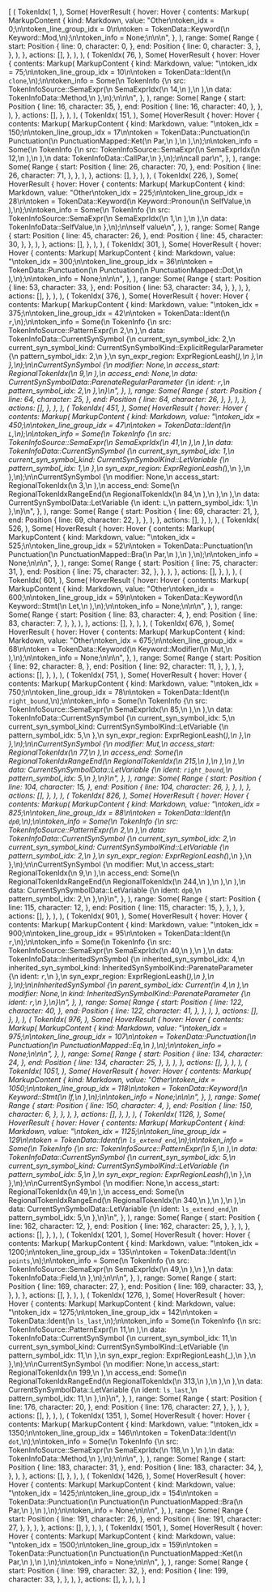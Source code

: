 [
    (
        TokenIdx(
            1,
        ),
        Some(
            HoverResult {
                hover: Hover {
                    contents: Markup(
                        MarkupContent {
                            kind: Markdown,
                            value: "Other\ntoken_idx = 0;\n\ntoken_line_group_idx = 0\n\ntoken = TokenData::Keyword(\n    Keyword::Mod,\n);\n\ntoken_info = None;\n\n\n",
                        },
                    ),
                    range: Some(
                        Range {
                            start: Position {
                                line: 0,
                                character: 0,
                            },
                            end: Position {
                                line: 0,
                                character: 3,
                            },
                        },
                    ),
                },
                actions: [],
            },
        ),
    ),
    (
        TokenIdx(
            76,
        ),
        Some(
            HoverResult {
                hover: Hover {
                    contents: Markup(
                        MarkupContent {
                            kind: Markdown,
                            value: "\ntoken_idx = 75;\n\ntoken_line_group_idx = 10\n\ntoken = TokenData::Ident(\n    `clone`,\n);\n\ntoken_info = Some(\n    TokenInfo {\n        src: TokenInfoSource::SemaExpr(\n            SemaExprIdx(\n                14,\n            ),\n        ),\n        data: TokenInfoData::Method,\n    },\n);\n\n\n",
                        },
                    ),
                    range: Some(
                        Range {
                            start: Position {
                                line: 16,
                                character: 35,
                            },
                            end: Position {
                                line: 16,
                                character: 40,
                            },
                        },
                    ),
                },
                actions: [],
            },
        ),
    ),
    (
        TokenIdx(
            151,
        ),
        Some(
            HoverResult {
                hover: Hover {
                    contents: Markup(
                        MarkupContent {
                            kind: Markdown,
                            value: "\ntoken_idx = 150;\n\ntoken_line_group_idx = 17\n\ntoken = TokenData::Punctuation(\n    Punctuation(\n        PunctuationMapped::Ket(\n            Par,\n        ),\n    ),\n);\n\ntoken_info = Some(\n    TokenInfo {\n        src: TokenInfoSource::SemaExpr(\n            SemaExprIdx(\n                12,\n            ),\n        ),\n        data: TokenInfoData::CallPar,\n    },\n);\n\ncall par\n",
                        },
                    ),
                    range: Some(
                        Range {
                            start: Position {
                                line: 26,
                                character: 70,
                            },
                            end: Position {
                                line: 26,
                                character: 71,
                            },
                        },
                    ),
                },
                actions: [],
            },
        ),
    ),
    (
        TokenIdx(
            226,
        ),
        Some(
            HoverResult {
                hover: Hover {
                    contents: Markup(
                        MarkupContent {
                            kind: Markdown,
                            value: "Other\ntoken_idx = 225;\n\ntoken_line_group_idx = 28\n\ntoken = TokenData::Keyword(\n    Keyword::Pronoun(\n        SelfValue,\n    ),\n);\n\ntoken_info = Some(\n    TokenInfo {\n        src: TokenInfoSource::SemaExpr(\n            SemaExprIdx(\n                1,\n            ),\n        ),\n        data: TokenInfoData::SelfValue,\n    },\n);\n\nself value\n",
                        },
                    ),
                    range: Some(
                        Range {
                            start: Position {
                                line: 45,
                                character: 26,
                            },
                            end: Position {
                                line: 45,
                                character: 30,
                            },
                        },
                    ),
                },
                actions: [],
            },
        ),
    ),
    (
        TokenIdx(
            301,
        ),
        Some(
            HoverResult {
                hover: Hover {
                    contents: Markup(
                        MarkupContent {
                            kind: Markdown,
                            value: "\ntoken_idx = 300;\n\ntoken_line_group_idx = 36\n\ntoken = TokenData::Punctuation(\n    Punctuation(\n        PunctuationMapped::Dot,\n    ),\n);\n\ntoken_info = None;\n\n\n",
                        },
                    ),
                    range: Some(
                        Range {
                            start: Position {
                                line: 53,
                                character: 33,
                            },
                            end: Position {
                                line: 53,
                                character: 34,
                            },
                        },
                    ),
                },
                actions: [],
            },
        ),
    ),
    (
        TokenIdx(
            376,
        ),
        Some(
            HoverResult {
                hover: Hover {
                    contents: Markup(
                        MarkupContent {
                            kind: Markdown,
                            value: "\ntoken_idx = 375;\n\ntoken_line_group_idx = 42\n\ntoken = TokenData::Ident(\n    `r`,\n);\n\ntoken_info = Some(\n    TokenInfo {\n        src: TokenInfoSource::PatternExpr(\n            2,\n        ),\n        data: TokenInfoData::CurrentSynSymbol {\n            current_syn_symbol_idx: 2,\n            current_syn_symbol_kind: CurrentSynSymbolKind::ExplicitRegularParameter {\n                pattern_symbol_idx: 2,\n            },\n            syn_expr_region: ExprRegionLeash(_),\n        },\n    },\n);\n\nCurrentSynSymbol {\n    modifier: None,\n    access_start: RegionalTokenIdx(\n        9,\n    ),\n    access_end: None,\n    data: CurrentSynSymbolData::ParenateRegularParameter {\n        ident: `r`,\n        pattern_symbol_idx: 2,\n    },\n}\n",
                        },
                    ),
                    range: Some(
                        Range {
                            start: Position {
                                line: 64,
                                character: 25,
                            },
                            end: Position {
                                line: 64,
                                character: 26,
                            },
                        },
                    ),
                },
                actions: [],
            },
        ),
    ),
    (
        TokenIdx(
            451,
        ),
        Some(
            HoverResult {
                hover: Hover {
                    contents: Markup(
                        MarkupContent {
                            kind: Markdown,
                            value: "\ntoken_idx = 450;\n\ntoken_line_group_idx = 47\n\ntoken = TokenData::Ident(\n    `L`,\n);\n\ntoken_info = Some(\n    TokenInfo {\n        src: TokenInfoSource::SemaExpr(\n            SemaExprIdx(\n                41,\n            ),\n        ),\n        data: TokenInfoData::CurrentSynSymbol {\n            current_syn_symbol_idx: 1,\n            current_syn_symbol_kind: CurrentSynSymbolKind::LetVariable {\n                pattern_symbol_idx: 1,\n            },\n            syn_expr_region: ExprRegionLeash(_),\n        },\n    },\n);\n\nCurrentSynSymbol {\n    modifier: None,\n    access_start: RegionalTokenIdx(\n        3,\n    ),\n    access_end: Some(\n        RegionalTokenIdxRangeEnd(\n            RegionalTokenIdx(\n                84,\n            ),\n        ),\n    ),\n    data: CurrentSynSymbolData::LetVariable {\n        ident: `L`,\n        pattern_symbol_idx: 1,\n    },\n}\n",
                        },
                    ),
                    range: Some(
                        Range {
                            start: Position {
                                line: 69,
                                character: 21,
                            },
                            end: Position {
                                line: 69,
                                character: 22,
                            },
                        },
                    ),
                },
                actions: [],
            },
        ),
    ),
    (
        TokenIdx(
            526,
        ),
        Some(
            HoverResult {
                hover: Hover {
                    contents: Markup(
                        MarkupContent {
                            kind: Markdown,
                            value: "\ntoken_idx = 525;\n\ntoken_line_group_idx = 52\n\ntoken = TokenData::Punctuation(\n    Punctuation(\n        PunctuationMapped::Bra(\n            Par,\n        ),\n    ),\n);\n\ntoken_info = None;\n\n\n",
                        },
                    ),
                    range: Some(
                        Range {
                            start: Position {
                                line: 75,
                                character: 31,
                            },
                            end: Position {
                                line: 75,
                                character: 32,
                            },
                        },
                    ),
                },
                actions: [],
            },
        ),
    ),
    (
        TokenIdx(
            601,
        ),
        Some(
            HoverResult {
                hover: Hover {
                    contents: Markup(
                        MarkupContent {
                            kind: Markdown,
                            value: "Other\ntoken_idx = 600;\n\ntoken_line_group_idx = 59\n\ntoken = TokenData::Keyword(\n    Keyword::Stmt(\n        Let,\n    ),\n);\n\ntoken_info = None;\n\n\n",
                        },
                    ),
                    range: Some(
                        Range {
                            start: Position {
                                line: 83,
                                character: 4,
                            },
                            end: Position {
                                line: 83,
                                character: 7,
                            },
                        },
                    ),
                },
                actions: [],
            },
        ),
    ),
    (
        TokenIdx(
            676,
        ),
        Some(
            HoverResult {
                hover: Hover {
                    contents: Markup(
                        MarkupContent {
                            kind: Markdown,
                            value: "Other\ntoken_idx = 675;\n\ntoken_line_group_idx = 68\n\ntoken = TokenData::Keyword(\n    Keyword::Modifier(\n        Mut,\n    ),\n);\n\ntoken_info = None;\n\n\n",
                        },
                    ),
                    range: Some(
                        Range {
                            start: Position {
                                line: 92,
                                character: 8,
                            },
                            end: Position {
                                line: 92,
                                character: 11,
                            },
                        },
                    ),
                },
                actions: [],
            },
        ),
    ),
    (
        TokenIdx(
            751,
        ),
        Some(
            HoverResult {
                hover: Hover {
                    contents: Markup(
                        MarkupContent {
                            kind: Markdown,
                            value: "\ntoken_idx = 750;\n\ntoken_line_group_idx = 78\n\ntoken = TokenData::Ident(\n    `right_bound`,\n);\n\ntoken_info = Some(\n    TokenInfo {\n        src: TokenInfoSource::SemaExpr(\n            SemaExprIdx(\n                85,\n            ),\n        ),\n        data: TokenInfoData::CurrentSynSymbol {\n            current_syn_symbol_idx: 5,\n            current_syn_symbol_kind: CurrentSynSymbolKind::LetVariable {\n                pattern_symbol_idx: 5,\n            },\n            syn_expr_region: ExprRegionLeash(_),\n        },\n    },\n);\n\nCurrentSynSymbol {\n    modifier: Mut,\n    access_start: RegionalTokenIdx(\n        77,\n    ),\n    access_end: Some(\n        RegionalTokenIdxRangeEnd(\n            RegionalTokenIdx(\n                215,\n            ),\n        ),\n    ),\n    data: CurrentSynSymbolData::LetVariable {\n        ident: `right_bound`,\n        pattern_symbol_idx: 5,\n    },\n}\n",
                        },
                    ),
                    range: Some(
                        Range {
                            start: Position {
                                line: 104,
                                character: 15,
                            },
                            end: Position {
                                line: 104,
                                character: 26,
                            },
                        },
                    ),
                },
                actions: [],
            },
        ),
    ),
    (
        TokenIdx(
            826,
        ),
        Some(
            HoverResult {
                hover: Hover {
                    contents: Markup(
                        MarkupContent {
                            kind: Markdown,
                            value: "\ntoken_idx = 825;\n\ntoken_line_group_idx = 88\n\ntoken = TokenData::Ident(\n    `dp0`,\n);\n\ntoken_info = Some(\n    TokenInfo {\n        src: TokenInfoSource::PatternExpr(\n            2,\n        ),\n        data: TokenInfoData::CurrentSynSymbol {\n            current_syn_symbol_idx: 2,\n            current_syn_symbol_kind: CurrentSynSymbolKind::LetVariable {\n                pattern_symbol_idx: 2,\n            },\n            syn_expr_region: ExprRegionLeash(_),\n        },\n    },\n);\n\nCurrentSynSymbol {\n    modifier: Mut,\n    access_start: RegionalTokenIdx(\n        9,\n    ),\n    access_end: Some(\n        RegionalTokenIdxRangeEnd(\n            RegionalTokenIdx(\n                244,\n            ),\n        ),\n    ),\n    data: CurrentSynSymbolData::LetVariable {\n        ident: `dp0`,\n        pattern_symbol_idx: 2,\n    },\n}\n",
                        },
                    ),
                    range: Some(
                        Range {
                            start: Position {
                                line: 115,
                                character: 12,
                            },
                            end: Position {
                                line: 115,
                                character: 15,
                            },
                        },
                    ),
                },
                actions: [],
            },
        ),
    ),
    (
        TokenIdx(
            901,
        ),
        Some(
            HoverResult {
                hover: Hover {
                    contents: Markup(
                        MarkupContent {
                            kind: Markdown,
                            value: "\ntoken_idx = 900;\n\ntoken_line_group_idx = 95\n\ntoken = TokenData::Ident(\n    `r`,\n);\n\ntoken_info = Some(\n    TokenInfo {\n        src: TokenInfoSource::SemaExpr(\n            SemaExprIdx(\n                40,\n            ),\n        ),\n        data: TokenInfoData::InheritedSynSymbol {\n            inherited_syn_symbol_idx: 4,\n            inherited_syn_symbol_kind: InheritedSynSymbolKind::ParenateParameter {\n                ident: `r`,\n            },\n            syn_expr_region: ExprRegionLeash(_),\n        },\n    },\n);\n\nInheritedSynSymbol {\n    parent_symbol_idx: Current(\n        4,\n    ),\n    modifier: None,\n    kind: InheritedSynSymbolKind::ParenateParameter {\n        ident: `r`,\n    },\n}\n",
                        },
                    ),
                    range: Some(
                        Range {
                            start: Position {
                                line: 122,
                                character: 40,
                            },
                            end: Position {
                                line: 122,
                                character: 41,
                            },
                        },
                    ),
                },
                actions: [],
            },
        ),
    ),
    (
        TokenIdx(
            976,
        ),
        Some(
            HoverResult {
                hover: Hover {
                    contents: Markup(
                        MarkupContent {
                            kind: Markdown,
                            value: "\ntoken_idx = 975;\n\ntoken_line_group_idx = 107\n\ntoken = TokenData::Punctuation(\n    Punctuation(\n        PunctuationMapped::Eq,\n    ),\n);\n\ntoken_info = None;\n\n\n",
                        },
                    ),
                    range: Some(
                        Range {
                            start: Position {
                                line: 134,
                                character: 24,
                            },
                            end: Position {
                                line: 134,
                                character: 25,
                            },
                        },
                    ),
                },
                actions: [],
            },
        ),
    ),
    (
        TokenIdx(
            1051,
        ),
        Some(
            HoverResult {
                hover: Hover {
                    contents: Markup(
                        MarkupContent {
                            kind: Markdown,
                            value: "Other\ntoken_idx = 1050;\n\ntoken_line_group_idx = 118\n\ntoken = TokenData::Keyword(\n    Keyword::Stmt(\n        If,\n    ),\n);\n\ntoken_info = None;\n\n\n",
                        },
                    ),
                    range: Some(
                        Range {
                            start: Position {
                                line: 150,
                                character: 4,
                            },
                            end: Position {
                                line: 150,
                                character: 6,
                            },
                        },
                    ),
                },
                actions: [],
            },
        ),
    ),
    (
        TokenIdx(
            1126,
        ),
        Some(
            HoverResult {
                hover: Hover {
                    contents: Markup(
                        MarkupContent {
                            kind: Markdown,
                            value: "\ntoken_idx = 1125;\n\ntoken_line_group_idx = 129\n\ntoken = TokenData::Ident(\n    `ls_extend_end`,\n);\n\ntoken_info = Some(\n    TokenInfo {\n        src: TokenInfoSource::PatternExpr(\n            5,\n        ),\n        data: TokenInfoData::CurrentSynSymbol {\n            current_syn_symbol_idx: 5,\n            current_syn_symbol_kind: CurrentSynSymbolKind::LetVariable {\n                pattern_symbol_idx: 5,\n            },\n            syn_expr_region: ExprRegionLeash(_),\n        },\n    },\n);\n\nCurrentSynSymbol {\n    modifier: None,\n    access_start: RegionalTokenIdx(\n        49,\n    ),\n    access_end: Some(\n        RegionalTokenIdxRangeEnd(\n            RegionalTokenIdx(\n                340,\n            ),\n        ),\n    ),\n    data: CurrentSynSymbolData::LetVariable {\n        ident: `ls_extend_end`,\n        pattern_symbol_idx: 5,\n    },\n}\n",
                        },
                    ),
                    range: Some(
                        Range {
                            start: Position {
                                line: 162,
                                character: 12,
                            },
                            end: Position {
                                line: 162,
                                character: 25,
                            },
                        },
                    ),
                },
                actions: [],
            },
        ),
    ),
    (
        TokenIdx(
            1201,
        ),
        Some(
            HoverResult {
                hover: Hover {
                    contents: Markup(
                        MarkupContent {
                            kind: Markdown,
                            value: "\ntoken_idx = 1200;\n\ntoken_line_group_idx = 135\n\ntoken = TokenData::Ident(\n    `points`,\n);\n\ntoken_info = Some(\n    TokenInfo {\n        src: TokenInfoSource::SemaExpr(\n            SemaExprIdx(\n                49,\n            ),\n        ),\n        data: TokenInfoData::Field,\n    },\n);\n\n\n",
                        },
                    ),
                    range: Some(
                        Range {
                            start: Position {
                                line: 169,
                                character: 27,
                            },
                            end: Position {
                                line: 169,
                                character: 33,
                            },
                        },
                    ),
                },
                actions: [],
            },
        ),
    ),
    (
        TokenIdx(
            1276,
        ),
        Some(
            HoverResult {
                hover: Hover {
                    contents: Markup(
                        MarkupContent {
                            kind: Markdown,
                            value: "\ntoken_idx = 1275;\n\ntoken_line_group_idx = 142\n\ntoken = TokenData::Ident(\n    `ls_last`,\n);\n\ntoken_info = Some(\n    TokenInfo {\n        src: TokenInfoSource::PatternExpr(\n            11,\n        ),\n        data: TokenInfoData::CurrentSynSymbol {\n            current_syn_symbol_idx: 11,\n            current_syn_symbol_kind: CurrentSynSymbolKind::LetVariable {\n                pattern_symbol_idx: 11,\n            },\n            syn_expr_region: ExprRegionLeash(_),\n        },\n    },\n);\n\nCurrentSynSymbol {\n    modifier: None,\n    access_start: RegionalTokenIdx(\n        199,\n    ),\n    access_end: Some(\n        RegionalTokenIdxRangeEnd(\n            RegionalTokenIdx(\n                313,\n            ),\n        ),\n    ),\n    data: CurrentSynSymbolData::LetVariable {\n        ident: `ls_last`,\n        pattern_symbol_idx: 11,\n    },\n}\n",
                        },
                    ),
                    range: Some(
                        Range {
                            start: Position {
                                line: 176,
                                character: 20,
                            },
                            end: Position {
                                line: 176,
                                character: 27,
                            },
                        },
                    ),
                },
                actions: [],
            },
        ),
    ),
    (
        TokenIdx(
            1351,
        ),
        Some(
            HoverResult {
                hover: Hover {
                    contents: Markup(
                        MarkupContent {
                            kind: Markdown,
                            value: "\ntoken_idx = 1350;\n\ntoken_line_group_idx = 146\n\ntoken = TokenData::Ident(\n    `dot`,\n);\n\ntoken_info = Some(\n    TokenInfo {\n        src: TokenInfoSource::SemaExpr(\n            SemaExprIdx(\n                118,\n            ),\n        ),\n        data: TokenInfoData::Method,\n    },\n);\n\n\n",
                        },
                    ),
                    range: Some(
                        Range {
                            start: Position {
                                line: 183,
                                character: 31,
                            },
                            end: Position {
                                line: 183,
                                character: 34,
                            },
                        },
                    ),
                },
                actions: [],
            },
        ),
    ),
    (
        TokenIdx(
            1426,
        ),
        Some(
            HoverResult {
                hover: Hover {
                    contents: Markup(
                        MarkupContent {
                            kind: Markdown,
                            value: "\ntoken_idx = 1425;\n\ntoken_line_group_idx = 154\n\ntoken = TokenData::Punctuation(\n    Punctuation(\n        PunctuationMapped::Bra(\n            Par,\n        ),\n    ),\n);\n\ntoken_info = None;\n\n\n",
                        },
                    ),
                    range: Some(
                        Range {
                            start: Position {
                                line: 191,
                                character: 26,
                            },
                            end: Position {
                                line: 191,
                                character: 27,
                            },
                        },
                    ),
                },
                actions: [],
            },
        ),
    ),
    (
        TokenIdx(
            1501,
        ),
        Some(
            HoverResult {
                hover: Hover {
                    contents: Markup(
                        MarkupContent {
                            kind: Markdown,
                            value: "\ntoken_idx = 1500;\n\ntoken_line_group_idx = 159\n\ntoken = TokenData::Punctuation(\n    Punctuation(\n        PunctuationMapped::Ket(\n            Par,\n        ),\n    ),\n);\n\ntoken_info = None;\n\n\n",
                        },
                    ),
                    range: Some(
                        Range {
                            start: Position {
                                line: 199,
                                character: 32,
                            },
                            end: Position {
                                line: 199,
                                character: 33,
                            },
                        },
                    ),
                },
                actions: [],
            },
        ),
    ),
]